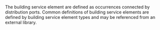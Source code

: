 The building service element are defined as occurrences connected by distribution ports. Common definitions of building service elements are defined by building service element types and may be referenced from an external library.
